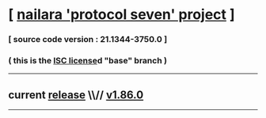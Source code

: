
# [ [nailara 'protocol seven' project](http://nailara.network/) ]

### [ source code version : 21.1344-3750.0 ]

### ( this is the [ISC license](license)d "base" branch )
---
## current [release](https://github.com/taekiten/nailara/releases) \\\\// [v1.86.0](https://github.com/taekiten/nailara/releases/tag/v1.86.0)
---
